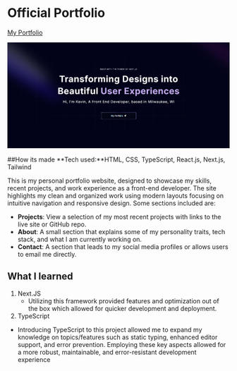 # Official Portfolio 
[My Portfolio](https://kevinspinks.dev/)

![Portfolio Splash](/public/portfoliosplash.png)

##How its made 
**Tech used:**HTML, CSS, TypeScript, React.js, Next.js, Tailwind

This is my personal portfolio website, designed to showcase my skills, recent projects, and work experience as a front-end developer. The site highlights my clean and organized work using modern layouts focusing on intuitive navigation and responsive design. Some sections included are: 
- **Projects**: View a selection of my most recent projects with links to the live site or GitHub repo.
- **About**: A small section that explains some of my personality traits, tech stack, and what I am currently working on.
- **Contact**: A section that leads to my social media profiles or allows users to email me directly.

## What I learned 
1. Next.JS
   - Utilizing this framework provided features and optimization out of the box which allowed for quicker development and deployment.  
2. TypeScript
  - Introducing TypeScript to this project allowed me to expand my knowledge on topics/features such as static typing, enhanced editor support, and error prevention. Employing these key aspects allowed for a more robust, maintainable, and error-resistant development experience 
